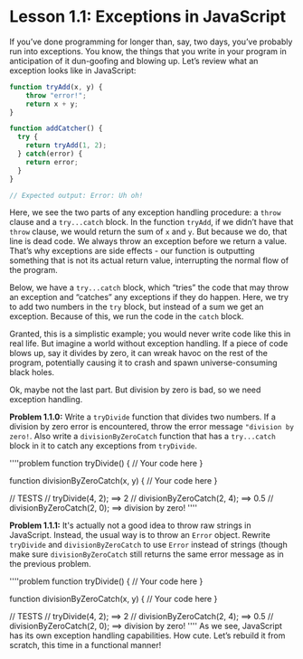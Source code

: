 # Lesson 1.1: Exceptions in JavaScript

If you’ve done programming for longer than, say, two days, you’ve probably run into exceptions. You know, the things that you write in your program in anticipation of it dun-goofing and blowing up. Let’s review what an exception looks like in JavaScript:

```javascript
function tryAdd(x, y) {
    throw "error!";
    return x + y;
}

function addCatcher() {
  try {
    return tryAdd(1, 2);
  } catch(error) {
    return error;
  }
}

// Expected output: Error: Uh oh!
```

Here, we see the two parts of any exception handling procedure: a `throw` clause and a `try...catch` block. In the function `tryAdd`, if we didn’t have that `throw` clause, we would return the sum of `x` and `y`. But because we do, that line is dead code. We always throw an exception before we return a value. That’s why exceptions are side effects - our function is outputting something that is not its actual return value, interrupting the normal flow of the program.

Below, we have a `try...catch` block, which “tries” the code that may throw an exception and “catches” any exceptions if they do happen. Here, we try to add two numbers in the `try` block, but instead of a sum we get an exception. Because of this, we run the code in the `catch` block.

Granted, this is a simplistic example; you would never write code like this in real life. But imagine a world without exception handling. If a piece of code blows up, say it divides by zero, it can wreak havoc on the rest of the program, potentially causing it to crash and spawn universe-consuming black holes.

Ok, maybe not the last part. But division by zero is bad, so we need exception handling.

**Problem 1.1.0:** Write a `tryDivide` function that divides two numbers. If a division by zero error is encountered, throw the error message `"division by zero!`. Also write a `divisionByZeroCatch` function that has a `try...catch` block in it to catch any exceptions from `tryDivide`.

''''problem
function tryDivide() {
  // Your code here
}

function divisionByZeroCatch(x, y) {
  // Your code here
}

// TESTS
// tryDivide(4, 2); ==> 2
// divisionByZeroCatch(2, 4); ==> 0.5
// divisionByZeroCatch(2, 0); ==> division by zero!
''''

**Problem 1.1.1:** It's actually not a good idea to throw raw strings in JavaScript. Instead, the usual way is to throw an `Error` object. Rewrite `tryDivide` and `divisionByZeroCatch` to use `Error` instead of strings (though make sure `divisionByZeroCatch` still returns the same error message as in the previous problem.

''''problem
function tryDivide() {
  // Your code here
}

function divisionByZeroCatch(x, y) {
  // Your code here
}

// TESTS
// tryDivide(4, 2); ==> 2
// divisionByZeroCatch(2, 4); ==> 0.5
// divisionByZeroCatch(2, 0); ==> division by zero!
''''
As we see, JavaScript has its own exception handling capabilities. How cute. Let’s rebuild it from scratch, this time in a functional manner!
